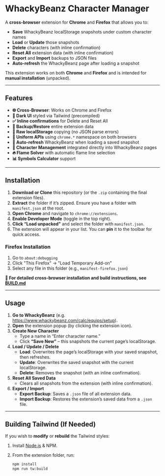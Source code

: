 # WhackyBeanz Character Manager

A **cross-browser** extension for **Chrome** and **Firefox** that allows you to:

- **Save** WhackyBeanz localStorage snapshots under custom character names
- **Load** or **Update** those snapshots
- **Delete** characters (with inline confirmation)
- **Reset All** extension data (with inline confirmation)
- **Export** and **Import** backups to JSON files
- **Auto-refresh** the WhackyBeanz page after loading a snapshot

This extension works on both **Chrome** and **Firefox** and is intended for **manual installation** (unpacked).

---

## Features

- **🌐 Cross-Browser**: Works on Chrome and Firefox
- **🎨 Dark UI** styled via Tailwind (precompiled)
- **✅ Inline confirmations** for Delete and Reset All
- **💾 Backup/Restore** entire extension data
- **📄 Raw localStorage** copying (no JSON parse errors)
- **🔧 Uniform APIs** using `chrome.*` namespace on both browsers
- **🔄 Auto-refresh** WhackyBeanz when loading a saved snapshot
- **🔧 Character Management** integrated directly into WhackyBeanz pages
- **🔥 Flame Solver** with automatic flame line selection
- **📊 Symbols Calculator** support

---

## Installation

1. **Download or Clone** this repository (or the `.zip` containing the final extension files).
2. **Extract** the folder if it’s zipped. Ensure you have a folder with `manifest.json` at the root.
3. **Open Chrome** and navigate to `chrome://extensions`.
4. **Enable Developer Mode** (toggle in the top right).
5. **Click “Load unpacked”** and select the folder with `manifest.json`.
6. The extension will appear in your list. You can **pin** it to the toolbar for quick access.

### Firefox Installation
1. Go to `about:debugging`
2. Click "This Firefox" → "Load Temporary Add-on"
3. Select any file in this folder (e.g., `manifest-firefox.json`)

**📖 For detailed cross-browser installation and build instructions, see [BUILD.md](BUILD.md)**

---

## Usage

1. **Go to WhackyBeanz** (e.g. <https://www.whackybeanz.com/calc/equips/setup>).
2. **Open** the extension popup (by clicking the extension icon).
3. **Create New Character**
    - Type a name in “Enter character name.”
    - Click **“Save New”** – this snapshots the current page’s localStorage.
4. **Load / Update / Delete**
    - **Load**: Overwrites the page’s localStorage with your saved snapshot, then refreshes.
    - **Update**: Overwrites the saved snapshot with the current localStorage.
    - **Delete**: Removes the snapshot (with an inline confirmation).
5. **Reset All Saved Data**
    - Clears all snapshots from the extension (with inline confirmation).
6. **Export / Import**
    - **Export Backup**: Saves a `.json` file of all extension data.
    - **Import Backup**: Restores the extension’s saved data from a `.json` file.

---

## Building Tailwind (If Needed)

If you wish to **modify** or **rebuild** the Tailwind styles:

1. Install [Node.js](https://nodejs.org/) & NPM.
2. From the extension folder, run:

   ```bash
   npm install
   npm run tw:build
